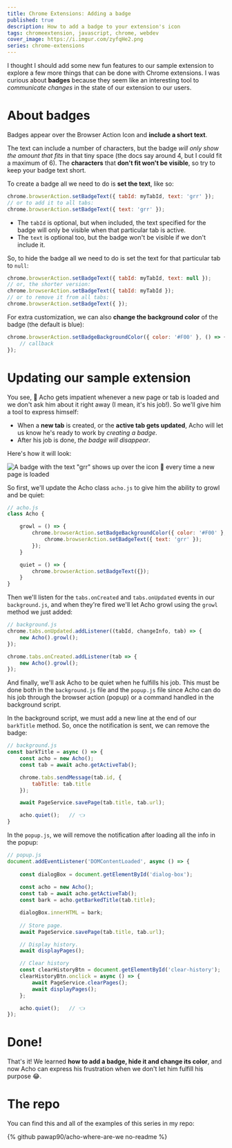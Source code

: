 ```yaml
---
title: Chrome Extensions: Adding a badge
published: true
description: How to add a badge to your extension's icon
tags: chromeextension, javascript, chrome, webdev
cover_image: https://i.imgur.com/zyfqHe2.png
series: chrome-extensions
---
```


I thought I should add some new fun features to our sample extension to explore a few more things that can be done with Chrome extensions. I was curious about **badges** because they seem like an interesting tool to *communicate changes* in the state of our extension to our users.

# About badges
Badges appear over the Browser Action Icon and **include a short text**. 

The text can include a number of characters, but the badge *will only show the amount that fits* in that tiny space (the docs say around 4, but I could fit a maximum of 6). The **characters** that **don't fit won't be visible**, so try to keep your badge text short.

To create a badge all we need to do is **set the text**, like so:

```js
chrome.browserAction.setBadgeText({ tabId: myTabId, text: 'grr' });
// or to add it to all tabs:
chrome.browserAction.setBadgeText({ text: 'grr' });
```

- The `tabId` is optional, but when included, the text specified for the badge will only be visible when that particular tab is active.
- The `text` is optional too, but the badge won't be visible if we don't include it.

So, to hide the badge all we need to do is set the text for that particular tab to `null`:

```js
chrome.browserAction.setBadgeText({ tabId: myTabId, text: null });
// or, the shorter version:
chrome.browserAction.setBadgeText({ tabId: myTabId });
// or to remove it from all tabs:
chrome.browserAction.setBadgeText({ });
```

For extra customization, we can also **change the background color** of the badge (the default is blue):

```js
chrome.browserAction.setBadgeBackgroundColor({ color: '#F00' }, () => {
    // callback
});
```

# Updating our sample extension
You see, 🐶 Acho gets impatient whenever a new page or tab is loaded and we don't ask him about it right away (I mean, it's his job!). So we'll give him a tool to express himself:
- When a **new tab** is created, or the **active tab gets updated**, Acho will let us know he's ready to work by *creating a badge*.
- After his job is done, *the badge will disappear*.

Here's how it will look:

![A badge with the text "grr" shows up over the icon 🐶 every time a new page is loaded](https://i.imgur.com/ntmu5wL.gif)

So first, we'll update the Acho class `acho.js` to give him the ability to growl and be quiet:

```js
// acho.js
class Acho {

    growl = () => {
        chrome.browserAction.setBadgeBackgroundColor({ color: '#F00' }, () => {
            chrome.browserAction.setBadgeText({ text: 'grr' });
        });
    }

    quiet = () => {
        chrome.browserAction.setBadgeText({});
    }
}
```

Then we'll listen for the `tabs.onCreated` and `tabs.onUpdated` events in our `background.js`, and when they're fired we'll let Acho growl using the `growl` method we just added:

```js
// background.js
chrome.tabs.onUpdated.addListener((tabId, changeInfo, tab) => {
    new Acho().growl();
});

chrome.tabs.onCreated.addListener(tab => {
    new Acho().growl();
});
```

And finally, we'll ask Acho to be quiet when he fulfills his job. This must be done both in the `background.js` file and the `popup.js` file since Acho can do his job through the browser action (popup) or a command handled in the background script.

In the background script, we must add a new line at the end of our `barkTitle` method. So, once the notification is sent, we can remove the badge:
```js
// background.js
const barkTitle = async () => {
    const acho = new Acho();
    const tab = await acho.getActiveTab();

    chrome.tabs.sendMessage(tab.id, {
        tabTitle: tab.title
    });

    await PageService.savePage(tab.title, tab.url);

    acho.quiet();   // 👈
}
```

In the `popup.js`, we will remove the notification after loading all the info in the popup:

```js
// popup.js
document.addEventListener('DOMContentLoaded', async () => {
    
    const dialogBox = document.getElementById('dialog-box');
    
    const acho = new Acho();
    const tab = await acho.getActiveTab();
    const bark = acho.getBarkedTitle(tab.title);

    dialogBox.innerHTML = bark;
    
    // Store page.
    await PageService.savePage(tab.title, tab.url);

    // Display history.
    await displayPages();

    // Clear history
    const clearHistoryBtn = document.getElementById('clear-history');
    clearHistoryBtn.onclick = async () => {
        await PageService.clearPages();
        await displayPages();
    };

    acho.quiet();   // 👈
});
```
# Done!
That's it! We learned **how to add a badge, hide it and change its color**, and now Acho can express his frustration when we don't let him fulfill his purpose 😂.

# The repo
You can find this and all of the examples of this series in my repo:

{% github pawap90/acho-where-are-we no-readme %}
